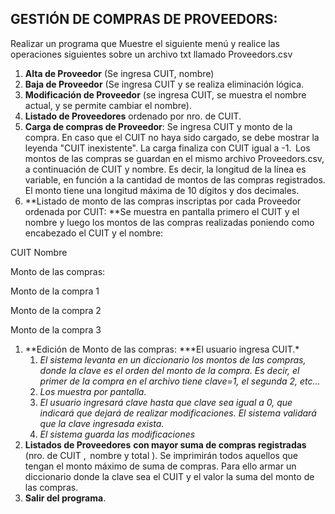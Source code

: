 ## GESTIÓN DE COMPRAS DE PROVEEDORS:

Realizar un programa que Muestre el siguiente menú y realice las operaciones siguientes sobre un archivo txt llamado Proveedors.csv

1.  **Alta de Proveedor** (Se ingresa CUIT, nombre)
2.  **Baja de Proveedor** (Se ingresa CUIT y se realiza eliminación lógica.
3.  **Modificación de Proveedor** (se ingresa CUIT, se muestra el nombre actual, y se permite cambiar el nombre).
4.  **Listado de Proveedores** ordenado por nro. de CUIT.
5.  **Carga de compras de Proveedor**: Se ingresa CUIT y monto de la compra. En caso que el CUIT no haya sido cargado, se debe mostrar la leyenda "CUIT inexistente". La carga finaliza con CUIT igual a -1.  Los montos de las compras se guardan en el mismo archivo Proveedors.csv, a continuación de CUIT y nombre. Es decir, la longitud de la línea es variable, en función a la cantidad de montos de las compras registrados. El monto tiene una longitud máxima de 10 dígitos y dos decimales.
6.  **Listado de monto de las compras inscriptas por cada Proveedor ordenada por CUIT: **Se muestra en pantalla primero el CUIT y el nombre y luego los montos de las compras realizadas poniendo como encabezado el CUIT y el nombre:

CUIT Nombre

Monto de las compras:

Monto de la compra 1

Monto de la compra 2

Monto de la compra 3

1.  **Edición de Monto de las compras: \***El usuario ingresa CUIT.\*
    1.  _El sistema levanta en un diccionario los montos de las compras, donde la clave es el orden del monto de la compra. Es decir, el primer de la compra en el archivo tiene clave=1, el segunda 2, etc..._
    2.  _Los muestra por pantalla._
    3.  _El usuario ingresará clave hasta que clave sea igual a 0, que indicará que dejará de realizar modificaciones. El sistema validará que la clave ingresada exista._
    4.  _El sistema guarda las modificaciones_
2.  **Listados de Proveedores** **con mayor suma de compras registradas** (nro. de CUIT ,  nombre y total ). Se imprimirán todos aquellos que tengan el monto máximo de suma de compras. Para ello armar un diccionario donde la clave sea el CUIT y el valor la suma del monto de las compras.
3.  **Salir del programa**.
